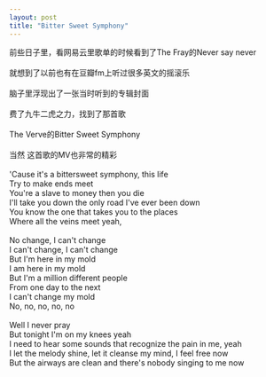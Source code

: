 ```yaml
---
layout: post
title: "Bitter Sweet Symphony"
---
```


前些日子里，看网易云里歌单的时候看到了The Fray的Never say never  
<br>
就想到了以前也有在豆瓣fm上听过很多英文的摇滚乐  
<br>
脑子里浮现出了一张当时听到的专辑封面  
<br>
费了九牛二虎之力，找到了那首歌  
<br>
The Verve的Bitter Sweet Symphony  
<br>
当然 这首歌的MV也非常的精彩  
<br>
'Cause it's a bittersweet symphony, this life  
Try to make ends meet  
You're a slave to money then you die  
I'll take you down the only road I've ever been down  
You know the one that takes you to the places  
Where all the veins meet yeah,  
<br>
No change, I can't change  
I can't change, I can't change  
But I'm here in my mold  
I am here in my mold  
But I'm a million different people  
From one day to the next  
I can't change my mold  
No, no, no, no, no  
<br>
Well I never pray  
But tonight I'm on my knees yeah  
I need to hear some sounds that recognize the pain in me, yeah  
I let the melody shine, let it cleanse my mind, I feel free now  
But the airways are clean and there's nobody singing to me now  
